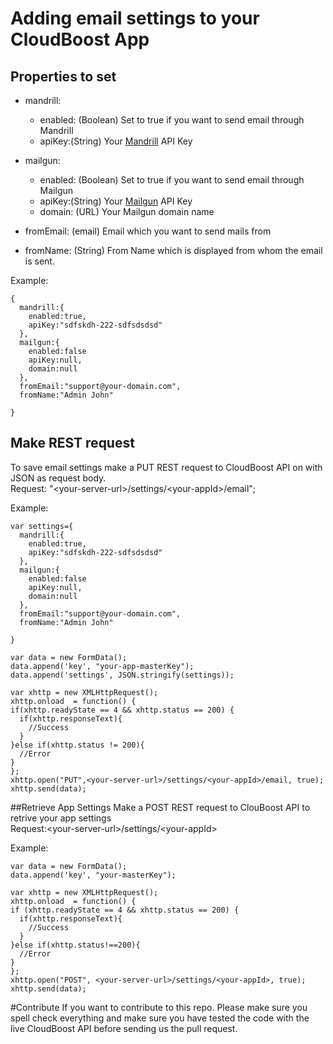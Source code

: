 
# Adding email settings to your CloudBoost App

## Properties to set

* mandrill:   
  * enabled: (Boolean) Set to true if you want to send email through Mandrill
  * apiKey:(String) Your [Mandrill](https://www.mandrill.com/) API Key

* mailgun:   
  * enabled: (Boolean) Set to true if you want to send email through Mailgun
  * apiKey:(String) Your [Mailgun](https://www.mailgun.com/) API Key
  * domain: (URL) Your Mailgun domain name

* fromEmail: (email) Email which you want to send mails from 
* fromName: (String) From Name which is displayed from whom the email is sent.

Example:
```
{
  mandrill:{
    enabled:true,
    apiKey:"sdfskdh-222-sdfsdsdsd"    
  },
  mailgun:{
    enabled:false
    apiKey:null,
    domain:null    
  },
  fromEmail:"support@your-domain.com",
  fromName:"Admin John"

}
```   

## Make REST request
To save email settings make a PUT REST request to CloudBoost API on with JSON as request body.
</br>
Request: "&lt;your-server-url&gt;/settings/&lt;your-appId&gt;/email";

Example:
```
var settings={
  mandrill:{
    enabled:true,
    apiKey:"sdfskdh-222-sdfsdsdsd"    
  },
  mailgun:{
    enabled:false
    apiKey:null,
    domain:null    
  },
  fromEmail:"support@your-domain.com",
  fromName:"Admin John"

}

var data = new FormData();        
data.append('key', "your-app-masterKey");
data.append('settings', JSON.stringify(settings));

var xhttp = new XMLHttpRequest();
xhttp.onload  = function() {
if(xhttp.readyState == 4 && xhttp.status == 200) {
  if(xhttp.responseText){
    //Success
  }            
}else if(xhttp.status != 200){
  //Error
}
};
xhttp.open("PUT",<your-server-url>/settings/<your-appId>/email, true);        
xhttp.send(data);
``` 

##Retrieve App Settings
Make a POST REST request to ClouBoost API to retrive your app settings
</br>
Request:&lt;your-server-url&gt;/settings/&lt;your-appId&gt;

Example:
```
var data = new FormData();
data.append('key', "your-masterKey");

var xhttp = new XMLHttpRequest();
xhttp.onload  = function() {
if (xhttp.readyState == 4 && xhttp.status == 200) {
  if(xhttp.responseText){
    //Success
  }            
}else if(xhttp.status!==200){
  //Error
}
};
xhttp.open("POST", <your-server-url>/settings/<your-appId>, true);        
xhttp.send(data);
```

#Contribute
If you want to contribute to this repo. Please make sure you spell check everything and make sure you have tested the code with the live CloudBoost API before sending us the pull request.
